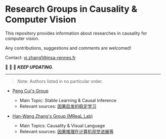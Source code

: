 # Research Groups in Causality & Computer Vision 

This repository provides information about researches in causality for computer vision.

Any contributions, suggestions and comments are welcomed!

Contact: yi.zhang1@insa-rennes.fr

:running: :running: :running: ***KEEP UPDATING***.

------
> Note: Authors listed in no particular order.

- [Peng Cui's Group](http://pengcui.thumedialab.com/#Publications)
  - Main Topic: Stable Learning & Causal Inference
  - Relevant sources: [因果启发的稳定学习](https://www.bilibili.com/video/BV1Vq4y1H7eb/?spm_id_from=333.788.recommend_more_video.-1)

- [Han-Wang Zhang's Group (MReaL Lab)](https://mreallab.github.io/publications.html)
   - Main Topics: Causality & Visual Language 
   - Relevant sources: [因果推理在计算机视觉进展等](https://search.bilibili.com/all?keyword=%E5%BC%A0%E5%90%AB%E6%9C%9B&from_source=webtop_search&spm_id_from=333.851)


